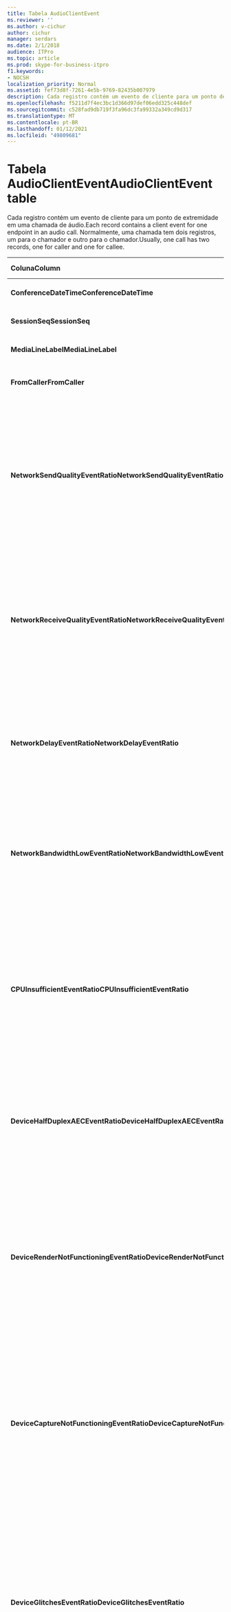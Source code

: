 ```yaml
---
title: Tabela AudioClientEvent
ms.reviewer: ''
ms.author: v-cichur
author: cichur
manager: serdars
ms.date: 2/1/2018
audience: ITPro
ms.topic: article
ms.prod: skype-for-business-itpro
f1.keywords:
- NOCSH
localization_priority: Normal
ms.assetid: fef73d8f-7261-4e5b-9769-82435b007979
description: Cada registro contém um evento de cliente para um ponto de extremidade em uma chamada de áudio. Normalmente, uma chamada tem dois registros, um para o chamador e outro para o chamador.
ms.openlocfilehash: f5211d7f4ec3bc1d366d97def06edd325c448def
ms.sourcegitcommit: c528fad9db719f3fa96dc3fa99332a349cd9d317
ms.translationtype: MT
ms.contentlocale: pt-BR
ms.lasthandoff: 01/12/2021
ms.locfileid: "49809681"
---
```

# <a name="audioclientevent-table"></a><span data-ttu-id="16240-104">Tabela AudioClientEvent</span><span class="sxs-lookup"><span data-stu-id="16240-104">AudioClientEvent table</span></span>
 
<span data-ttu-id="16240-105">Cada registro contém um evento de cliente para um ponto de extremidade em uma chamada de áudio.</span><span class="sxs-lookup"><span data-stu-id="16240-105">Each record contains a client event for one endpoint in an audio call.</span></span> <span data-ttu-id="16240-106">Normalmente, uma chamada tem dois registros, um para o chamador e outro para o chamador.</span><span class="sxs-lookup"><span data-stu-id="16240-106">Usually, one call has two records, one for caller and one for callee.</span></span>
  
|<span data-ttu-id="16240-107">**Coluna**</span><span class="sxs-lookup"><span data-stu-id="16240-107">**Column**</span></span>|<span data-ttu-id="16240-108">**Tipo de dados**</span><span class="sxs-lookup"><span data-stu-id="16240-108">**Data Type**</span></span>|<span data-ttu-id="16240-109">**Chave/Índice**</span><span class="sxs-lookup"><span data-stu-id="16240-109">**Key/Index**</span></span>|<span data-ttu-id="16240-110">**Detalhes**</span><span class="sxs-lookup"><span data-stu-id="16240-110">**Details**</span></span>|
|:-----|:-----|:-----|:-----|
|<span data-ttu-id="16240-111">**ConferenceDateTime**</span><span class="sxs-lookup"><span data-stu-id="16240-111">**ConferenceDateTime**</span></span> <br/> |<span data-ttu-id="16240-112">datetime</span><span class="sxs-lookup"><span data-stu-id="16240-112">datetime</span></span>  <br/> |<span data-ttu-id="16240-113">Primário</span><span class="sxs-lookup"><span data-stu-id="16240-113">Primary</span></span>  <br/> |<span data-ttu-id="16240-114">Referenciado na tabela [MediaLine](medialine-0.md).</span><span class="sxs-lookup"><span data-stu-id="16240-114">Referenced from the [MediaLine table](medialine-0.md).</span></span>  <br/> |
|<span data-ttu-id="16240-115">**SessionSeq**</span><span class="sxs-lookup"><span data-stu-id="16240-115">**SessionSeq**</span></span> <br/> |<span data-ttu-id="16240-116">int</span><span class="sxs-lookup"><span data-stu-id="16240-116">int</span></span>  <br/> |<span data-ttu-id="16240-117">Primário</span><span class="sxs-lookup"><span data-stu-id="16240-117">Primary</span></span>  <br/> |<span data-ttu-id="16240-118">Referenciado na tabela [MediaLine](medialine-0.md).</span><span class="sxs-lookup"><span data-stu-id="16240-118">Referenced from the [MediaLine table](medialine-0.md).</span></span>  <br/> |
|<span data-ttu-id="16240-119">**MediaLineLabel**</span><span class="sxs-lookup"><span data-stu-id="16240-119">**MediaLineLabel**</span></span> <br/> |<span data-ttu-id="16240-120">tinyint</span><span class="sxs-lookup"><span data-stu-id="16240-120">tinyint</span></span>  <br/> |<span data-ttu-id="16240-121">Primário</span><span class="sxs-lookup"><span data-stu-id="16240-121">Primary</span></span>  <br/> |<span data-ttu-id="16240-122">Referenciado na tabela [MediaLine](medialine-0.md).</span><span class="sxs-lookup"><span data-stu-id="16240-122">Referenced from the [MediaLine table](medialine-0.md).</span></span>  <br/> |
|<span data-ttu-id="16240-123">**FromCaller**</span><span class="sxs-lookup"><span data-stu-id="16240-123">**FromCaller**</span></span> <br/> |<span data-ttu-id="16240-124">bit</span><span class="sxs-lookup"><span data-stu-id="16240-124">bit</span></span>  <br/> |<span data-ttu-id="16240-125">Primário</span><span class="sxs-lookup"><span data-stu-id="16240-125">Primary</span></span>  <br/> |<span data-ttu-id="16240-126">0: Dados do destinatário da chamada</span><span class="sxs-lookup"><span data-stu-id="16240-126">0: Callee's data</span></span>  <br/> <span data-ttu-id="16240-127">1: Dados do chamador</span><span class="sxs-lookup"><span data-stu-id="16240-127">1: Caller's data</span></span>  <br/> |
|<span data-ttu-id="16240-128">**NetworkSendQualityEventRatio**</span><span class="sxs-lookup"><span data-stu-id="16240-128">**NetworkSendQualityEventRatio**</span></span> <br/> |<span data-ttu-id="16240-129">decimal(5,2)</span><span class="sxs-lookup"><span data-stu-id="16240-129">decimal(5,2)</span></span>  <br/> | <br/> |<span data-ttu-id="16240-130">Porcentagem de sessão em que o evento NetworkSendQuality foi acionado para o estado 'Bad'.</span><span class="sxs-lookup"><span data-stu-id="16240-130">Percentage of session the NetworkSendQuality event was fired for 'Bad' state.</span></span>  <br/> <span data-ttu-id="16240-131">A qualidade da rede em termos de tremida ou perda de pacotes é grave e afeta a qualidade do áudio que está sendo enviado.</span><span class="sxs-lookup"><span data-stu-id="16240-131">Network quality in terms of jitter or packet loss is severe and impacting the quality of audio being sent.</span></span>  <br/> |
|<span data-ttu-id="16240-132">**NetworkReceiveQualityEventRatio**</span><span class="sxs-lookup"><span data-stu-id="16240-132">**NetworkReceiveQualityEventRatio**</span></span> <br/> |<span data-ttu-id="16240-133">decimal(5,2)</span><span class="sxs-lookup"><span data-stu-id="16240-133">decimal(5,2)</span></span>  <br/> | <br/> |<span data-ttu-id="16240-134">Porcentagem de sessão em que o evento ReceiveSendQuality foi acionado para o estado 'Bad'.</span><span class="sxs-lookup"><span data-stu-id="16240-134">Percentage of session the ReceiveSendQuality event was fired for 'Bad' state.</span></span>  <br/> <span data-ttu-id="16240-135">A qualidade da rede em termos de tremida ou perda de pacotes é grave e afeta a qualidade do áudio recebido.</span><span class="sxs-lookup"><span data-stu-id="16240-135">Network quality in terms of jitter or packet loss is severe and impacting the quality of audio being received.</span></span>  <br/> |
|<span data-ttu-id="16240-136">**NetworkDelayEventRatio**</span><span class="sxs-lookup"><span data-stu-id="16240-136">**NetworkDelayEventRatio**</span></span> <br/> |<span data-ttu-id="16240-137">decimal(5,2)</span><span class="sxs-lookup"><span data-stu-id="16240-137">decimal(5,2)</span></span>  <br/> | <br/> |<span data-ttu-id="16240-138">Porcentagem de sessão em que o evento Delay foi acionado para o estado 'Bad'.</span><span class="sxs-lookup"><span data-stu-id="16240-138">Percentage of session the Delay event was fired for 'Bad' state.</span></span> <span data-ttu-id="16240-139">A latência de rede é grave e afeta a experiência evitando a comunicação interativa</span><span class="sxs-lookup"><span data-stu-id="16240-139">Network latency is severe and impacting the experience by preventing interactive communication</span></span>  <br/> |
|<span data-ttu-id="16240-140">**NetworkBandwidthLowEventRatio**</span><span class="sxs-lookup"><span data-stu-id="16240-140">**NetworkBandwidthLowEventRatio**</span></span> <br/> |<span data-ttu-id="16240-141">decimal(5,2)</span><span class="sxs-lookup"><span data-stu-id="16240-141">decimal(5,2)</span></span>  <br/> | <br/> |<span data-ttu-id="16240-142">Porcentagem de sessão em que o evento LowBandwidth foi acionado para o estado 'Bad'.</span><span class="sxs-lookup"><span data-stu-id="16240-142">Percentage of session the LowBandwidth event was fired for 'Bad' state.</span></span> <span data-ttu-id="16240-143">A largura de banda disponível é insuficiente para uma experiência de voz aceitável.</span><span class="sxs-lookup"><span data-stu-id="16240-143">The available bandwidth is insufficient for an acceptable voice experience.</span></span>  <br/> |
|<span data-ttu-id="16240-144">**CPUInsufficientEventRatio**</span><span class="sxs-lookup"><span data-stu-id="16240-144">**CPUInsufficientEventRatio**</span></span> <br/> |<span data-ttu-id="16240-145">decimal(5,2)</span><span class="sxs-lookup"><span data-stu-id="16240-145">decimal(5,2)</span></span>  <br/> | <br/> |<span data-ttu-id="16240-146">Porcentagem de sessão em que o evento de CPU insuficiente foi acionado para o estado 'Bad'.</span><span class="sxs-lookup"><span data-stu-id="16240-146">Percentage of session the insufficient CPU event was fired for 'Bad' state.</span></span> <span data-ttu-id="16240-147">Há ciclos de CPU insuficientes para processamento com as modalidades e aplicativos atuais em uso.</span><span class="sxs-lookup"><span data-stu-id="16240-147">There are insufficient CPU cycles for processing with the current modalities and applications in use.</span></span> <span data-ttu-id="16240-148">Isso causa distorções no canal de áudio.</span><span class="sxs-lookup"><span data-stu-id="16240-148">This causes distortions with the audio channel.</span></span>  <br/> |
|<span data-ttu-id="16240-149">**DeviceHalfDuplexAECEventRatio**</span><span class="sxs-lookup"><span data-stu-id="16240-149">**DeviceHalfDuplexAECEventRatio**</span></span> <br/> |<span data-ttu-id="16240-150">decimal(5,2)</span><span class="sxs-lookup"><span data-stu-id="16240-150">decimal(5,2)</span></span>  <br/> | <br/> |<span data-ttu-id="16240-151">Porcentagem de sessão em que o evento DeviceHalfDuplexAEC foi acionado para o estado 'Bad'.</span><span class="sxs-lookup"><span data-stu-id="16240-151">Percentage of session the DeviceHalfDuplexAEC event was fired for 'Bad' state.</span></span> <span data-ttu-id="16240-152">Para evitar o eco, o sistema entrou no half duplex.</span><span class="sxs-lookup"><span data-stu-id="16240-152">In order to prevent echo, the system has enter half duplex.</span></span>  <br/> |
|<span data-ttu-id="16240-153">**DeviceRenderNotFunctioningEventRatio**</span><span class="sxs-lookup"><span data-stu-id="16240-153">**DeviceRenderNotFunctioningEventRatio**</span></span> <br/> |<span data-ttu-id="16240-154">decimal(5,2)</span><span class="sxs-lookup"><span data-stu-id="16240-154">decimal(5,2)</span></span>  <br/> | <br/> |<span data-ttu-id="16240-155">Porcentagem de sessão em que o evento DeviceRenderNotFunctioning foi acionado para o estado 'Bad'.</span><span class="sxs-lookup"><span data-stu-id="16240-155">Percentage of session the DeviceRenderNotFunctioning event was fired for 'Bad' state.</span></span> <span data-ttu-id="16240-156">O dispositivo de renderização atualmente usado para a sessão não está funcionando corretamente.</span><span class="sxs-lookup"><span data-stu-id="16240-156">The render device currently being used for the session is not functioning correctly.</span></span> <span data-ttu-id="16240-157">Isso pode causar problemas de áudio de uma via.</span><span class="sxs-lookup"><span data-stu-id="16240-157">This can cause one-way audio issues.</span></span>  <br/> |
|<span data-ttu-id="16240-158">**DeviceCaptureNotFunctioningEventRatio**</span><span class="sxs-lookup"><span data-stu-id="16240-158">**DeviceCaptureNotFunctioningEventRatio**</span></span> <br/> |<span data-ttu-id="16240-159">decimal(5,2)</span><span class="sxs-lookup"><span data-stu-id="16240-159">decimal(5,2)</span></span>  <br/> | <br/> |<span data-ttu-id="16240-160">Porcentagem de sessão em que o evento DeviceCaptureNotFunctioning foi disparado para o estado 'Bad'.</span><span class="sxs-lookup"><span data-stu-id="16240-160">Percentage of session the DeviceCaptureNotFunctioning event was fired for 'Bad' state.</span></span> <span data-ttu-id="16240-161">O dispositivo de captura atualmente em uso para a sessão não está funcionando corretamente.</span><span class="sxs-lookup"><span data-stu-id="16240-161">The capture device currently being used for the session is not functioning correctly.</span></span> <span data-ttu-id="16240-162">Isso pode causar problemas de áudio de uma via.</span><span class="sxs-lookup"><span data-stu-id="16240-162">This can cause one-way audio issues.</span></span>  <br/> |
|<span data-ttu-id="16240-163">**DeviceGlitchesEventRatio**</span><span class="sxs-lookup"><span data-stu-id="16240-163">**DeviceGlitchesEventRatio**</span></span> <br/> |<span data-ttu-id="16240-164">decimal(5,2)</span><span class="sxs-lookup"><span data-stu-id="16240-164">decimal(5,2)</span></span>  <br/> | <br/> |<span data-ttu-id="16240-165">Porcentagem de sessão em que o evento DeviceGlitches foi acionado para o estado 'Bad'.</span><span class="sxs-lookup"><span data-stu-id="16240-165">Percentage of session the DeviceGlitches event was fired for 'Bad' state.</span></span> <span data-ttu-id="16240-166">Há falhas graves na renderização de áudio que estão causando distorções.</span><span class="sxs-lookup"><span data-stu-id="16240-166">There are severe glitches in the rendering of audio which is causing distortions.</span></span> <span data-ttu-id="16240-167">Essas falhas podem ser causadas por problemas de driver, bateria (drivers) de chamadas de procedimento adiado (DPC) e alto uso da CPU.</span><span class="sxs-lookup"><span data-stu-id="16240-167">These glitches can be caused by driver issues, deferred procedure calls (DPC) storm (drivers), and high CPU usage.</span></span>  <br/> |
|<span data-ttu-id="16240-168">**DeviceLowSNREventRatio**</span><span class="sxs-lookup"><span data-stu-id="16240-168">**DeviceLowSNREventRatio**</span></span> <br/> |<span data-ttu-id="16240-169">decimal(5,2)</span><span class="sxs-lookup"><span data-stu-id="16240-169">decimal(5,2)</span></span>  <br/> | <br/> |<span data-ttu-id="16240-170">Porcentagem de sessão em que o evento DeviceLowSNR foi acionado para o estado 'Bad'.</span><span class="sxs-lookup"><span data-stu-id="16240-170">Percentage of session the DeviceLowSNR event was fired for 'Bad' state.</span></span> <span data-ttu-id="16240-171">A qualidade da captura é muito ruim, muito barulhento ou o usuário está falando muito longe do microfone.</span><span class="sxs-lookup"><span data-stu-id="16240-171">The capture quality is very poor, either very noisy or user is talking too far away from the microphone.</span></span> <span data-ttu-id="16240-172">Isso causará distorções.</span><span class="sxs-lookup"><span data-stu-id="16240-172">This will cause distortions.</span></span>  <br/> |
|<span data-ttu-id="16240-173">**DeviceLowSpeechLevelEventRatio**</span><span class="sxs-lookup"><span data-stu-id="16240-173">**DeviceLowSpeechLevelEventRatio**</span></span> <br/> |<span data-ttu-id="16240-174">decimal(5,2)</span><span class="sxs-lookup"><span data-stu-id="16240-174">decimal(5,2)</span></span>  <br/> | <br/> |<span data-ttu-id="16240-175">Porcentagem de sessão em que o evento DeviceLowSpeechLevel foi disparado para o estado 'Bad'.</span><span class="sxs-lookup"><span data-stu-id="16240-175">Percentage of session the DeviceLowSpeechLevel event was fired for 'Bad' state.</span></span> <span data-ttu-id="16240-176">O nível de fala do usuário é muito baixo e o sistema não pode au incrementá-lo ainda mais.</span><span class="sxs-lookup"><span data-stu-id="16240-176">User's speech level is too low and the system cannot increase it any further.</span></span> <span data-ttu-id="16240-177">Isso pode causar distorções ou ser percebido como áudio de uma via.</span><span class="sxs-lookup"><span data-stu-id="16240-177">This can either cause distortions or perceived as one-way audio.</span></span>  <br/> |
|<span data-ttu-id="16240-178">**DeviceClippingEventRatio**</span><span class="sxs-lookup"><span data-stu-id="16240-178">**DeviceClippingEventRatio**</span></span> <br/> |<span data-ttu-id="16240-179">Decimal(5,2)</span><span class="sxs-lookup"><span data-stu-id="16240-179">Decimal(5,2)</span></span>  <br/> | <br/> |<span data-ttu-id="16240-180">Porcentagem de sessão em que o evento DeviceClipping foi acionado para o estado 'Bad'.</span><span class="sxs-lookup"><span data-stu-id="16240-180">Percentage of session the DeviceClipping event was fired for 'Bad' state.</span></span>  <br/> <span data-ttu-id="16240-181">Quando a fala quase final recorta o microfone, a extremidade distante ouve distorção devido a recortes.</span><span class="sxs-lookup"><span data-stu-id="16240-181">When near-end speech clips the microphone, far-end hears distortion due to clipping.</span></span> <span data-ttu-id="16240-182">É importante evitar recortes próximos do microfone.</span><span class="sxs-lookup"><span data-stu-id="16240-182">It is important to avoid near-end microphone clipping.</span></span>  <br/> |
|<span data-ttu-id="16240-183">**DeviceEchoEventRatio**</span><span class="sxs-lookup"><span data-stu-id="16240-183">**DeviceEchoEventRatio**</span></span> <br/> |<span data-ttu-id="16240-184">decimal(5,2)</span><span class="sxs-lookup"><span data-stu-id="16240-184">decimal(5,2)</span></span>  <br/> | <br/> |<span data-ttu-id="16240-185">Porcentagem de sessão em que o evento DeviceEchoEvent foi acionado para o estado 'Bad'.</span><span class="sxs-lookup"><span data-stu-id="16240-185">Percentage of session the DeviceEchoEvent event was fired for 'Bad' state.</span></span> <span data-ttu-id="16240-186">O dispositivo ou a instalação está causando eco além da capacidade do sistema de compensar.</span><span class="sxs-lookup"><span data-stu-id="16240-186">Device or setup is causing echo beyond the ability of the system to compensate.</span></span>  <br/> |
|<span data-ttu-id="16240-187">**DeviceNearEndToEchoRatioEventRatio**</span><span class="sxs-lookup"><span data-stu-id="16240-187">**DeviceNearEndToEchoRatioEventRatio**</span></span> <br/> |<span data-ttu-id="16240-188">decimal(5,2)</span><span class="sxs-lookup"><span data-stu-id="16240-188">decimal(5,2)</span></span>  <br/> | <br/> |<span data-ttu-id="16240-189">Porcentagem de sessão em que o evento DeviceNearEndToEchoRatio foi acionado para o estado 'Bad'.</span><span class="sxs-lookup"><span data-stu-id="16240-189">Percentage of session the DeviceNearEndToEchoRatio event was fired for 'Bad' state.</span></span> <span data-ttu-id="16240-190">A fala do usuário é muito baixa em comparação com o eco que está sendo capturado, o que afeta a experiência dos usuários porque limita a facilidade de interromper um usuário.</span><span class="sxs-lookup"><span data-stu-id="16240-190">The user's speech is too low compared to the echo being captured which impacts the users experience because it limits how easy it is to interrupt a user.</span></span> <span data-ttu-id="16240-191">Reduza o volume do alto-falante, mova o microfone para mais perto do talker.</span><span class="sxs-lookup"><span data-stu-id="16240-191">Reduce speaker volume, move the microphone closer to the talker.</span></span>  <br/> |
|<span data-ttu-id="16240-192">**DeviceMultipleEndpointsEventCount**</span><span class="sxs-lookup"><span data-stu-id="16240-192">**DeviceMultipleEndpointsEventCount**</span></span> <br/> |<span data-ttu-id="16240-193">int</span><span class="sxs-lookup"><span data-stu-id="16240-193">int</span></span>  <br/> ||<span data-ttu-id="16240-194">Número de vezes durante a sessão em que o evento DeviceMultipleEndpoints foi acionado para o estado 'Bad'.</span><span class="sxs-lookup"><span data-stu-id="16240-194">Number of times during session the DeviceMultipleEndpoints event was fired for 'Bad' state.</span></span> <span data-ttu-id="16240-195">Vários pontos de extremidade de áudio na mesma sessão detectados e o sistema compensava reduzindo o volume de renderização.</span><span class="sxs-lookup"><span data-stu-id="16240-195">Multiple audio endpoints in the same session detected and the system has compensated by reducing render volume.</span></span>  <br/> |
|<span data-ttu-id="16240-196">**DeviceHowlingEventCount**</span><span class="sxs-lookup"><span data-stu-id="16240-196">**DeviceHowlingEventCount**</span></span> <br/> |<span data-ttu-id="16240-197">int</span><span class="sxs-lookup"><span data-stu-id="16240-197">int</span></span>  <br/> | <br/> |<span data-ttu-id="16240-198">Número de vezes durante a sessão em que o evento DeviceHowlingEvent foi acionado para o estado 'Bad'.</span><span class="sxs-lookup"><span data-stu-id="16240-198">Number of times during session the DeviceHowlingEvent event was fired for 'Bad' state.</span></span> <span data-ttu-id="16240-199">Loop de feedback de áudio detectado (causado por vários pontos de extremidade compartilhando o caminho de áudio).</span><span class="sxs-lookup"><span data-stu-id="16240-199">Audio feedback loop detected (caused by multiple endpoints sharing audio path).</span></span>  <br/> |
|<span data-ttu-id="16240-200">**DeviceRenderZeroVolumeEventRatio**</span><span class="sxs-lookup"><span data-stu-id="16240-200">**DeviceRenderZeroVolumeEventRatio**</span></span> <br/> |<span data-ttu-id="16240-201">decimal(5,2)</span><span class="sxs-lookup"><span data-stu-id="16240-201">decimal(5,2)</span></span>  <br/> ||<span data-ttu-id="16240-202">Porcentagem de sessão em que o evento DeviceRenderZeroVolume foi acionado por estar no estado "Ruim".</span><span class="sxs-lookup"><span data-stu-id="16240-202">Percentage of session the DeviceRenderZeroVolume event was fired for being in the "Bad' state.</span></span> <span data-ttu-id="16240-203">O dispositivo de renderização foi definido como zero volume.</span><span class="sxs-lookup"><span data-stu-id="16240-203">The render device was set to zero volume.</span></span>  <br/> <span data-ttu-id="16240-204">Esta coluna foi introduzida no Microsoft Lync Server 2013.</span><span class="sxs-lookup"><span data-stu-id="16240-204">This column was introduced in Microsoft Lync Server 2013.</span></span>  <br/> |
|<span data-ttu-id="16240-205">**DeviceRenderMuteEventRatio**</span><span class="sxs-lookup"><span data-stu-id="16240-205">**DeviceRenderMuteEventRatio**</span></span> <br/> |<span data-ttu-id="16240-206">decimal(5,2)</span><span class="sxs-lookup"><span data-stu-id="16240-206">decimal(5,2)</span></span>  <br/> ||<span data-ttu-id="16240-207">Porcentagem de sessão em que o evento DeviceRenderMute foi acionado por estar no estado "Ruim".</span><span class="sxs-lookup"><span data-stu-id="16240-207">Percentage of session the DeviceRenderMute event was fired for being in the "Bad' state.</span></span> <span data-ttu-id="16240-208">O dispositivo de renderização foi silenciado.</span><span class="sxs-lookup"><span data-stu-id="16240-208">The render device was muted.</span></span>  <br/> <span data-ttu-id="16240-209">Esta coluna foi introduzida no Microsoft Lync Server 2013.</span><span class="sxs-lookup"><span data-stu-id="16240-209">This column was introduced in Microsoft Lync Server 2013.</span></span>  <br/> |
   


